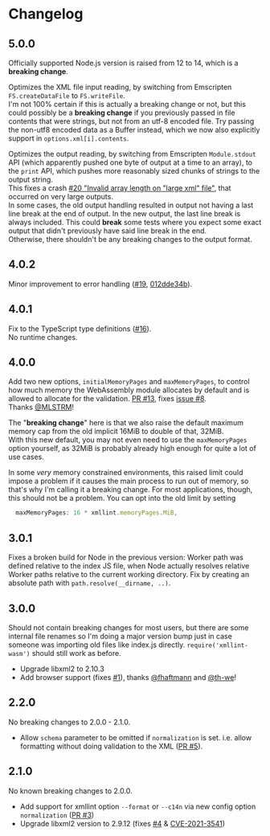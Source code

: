 # Changelog

## 5.0.0

Officially supported Node.js version is raised from 12 to 14, which is a **breaking change**.

Optimizes the XML file input reading, by switching from Emscripten `FS.createDataFile` to
`FS.writeFile`.  
I'm not 100% certain if this is actually a breaking change or not,
but this could possibly be a **breaking change** if you previously passed in
file contents that were strings, but not from an utf-8 encoded file.  Try
passing the non-utf8 encoded data as a Buffer instead, which we now also explicitly support
in `options.xml[i].contents`.  

Optimizes the output reading, by switching from Emscripten `Module.stdout` API (which apparently
pushed one byte of output at a time to an array), to the `print` API, which pushes more reasonably 
sized chunks of strings to the output string.  
This fixes a crash [#20 "Invalid array length on "large xml" file"](https://github.com/noppa/xmllint-wasm/issues/20),
that occurred on very large outputs.  
In some cases, the old output handling resulted in output not having a last line break at the end of
output. In the new output, the last line break is always included. This could **break** some tests 
where you expect some exact output that didn't previously have said line break in the end.  
Otherwise, there shouldn't be any breaking changes to the output format.

## 4.0.2

Minor improvement to error handling
([#19](https://github.com/noppa/xmllint-wasm/issues/19),
[012dde34b](https://github.com/noppa/xmllint-wasm/commit/012dde34b7f7ca5394703e3a6859d677dde00474)).  

## 4.0.1

Fix to the TypeScript type definitions ([#16](https://github.com/noppa/xmllint-wasm/issues/16)).  
No runtime changes.

## 4.0.0

Add two new options, `initialMemoryPages` and `maxMemoryPages`, to control
how much memory the WebAssembly module allocates by default and is allowed
to allocate for the validation. 
[PR #13](https://github.com/noppa/xmllint-wasm/pull/13),
fixes [issue #8](https://github.com/noppa/xmllint-wasm/issues/8).  
Thanks [@MLSTRM](https://github.com/MLSTRM)!

The "**breaking change**" here is that we also raise the default maximum
memory cap from the old implicit 16MiB to double of that, 32MiB.  
With this new default, you may not even need to use the `maxMemoryPages` option
yourself, as 32MiB is probably already high enough for quite a lot of use cases.

In some _very_ memory constrained environments, this raised limit could impose
a problem if it causes the main process to run out of memory, so that's why
I'm calling it a breaking change. For most applications, though, this should
not be a problem. You can opt into the old limit by setting
```javascript
  maxMemoryPages: 16 * xmllint.memoryPages.MiB,
```

## 3.0.1

Fixes a broken build for Node in the previous version: Worker path
was defined relative to the index JS file, when Node actually resolves
relative Worker paths relative to the current working directory.
Fix by creating an absolute path with `path.resolve(__dirname, ..)`.

## 3.0.0

Should not contain breaking changes for most users, but there are
some internal file renames so I'm doing a major version bump just
in case someone was importing old files like index.js directly. 
`require('xmllint-wasm')` should still work as before.

* Upgrade libxml2 to 2.10.3
* Add browser support (fixes [#1](https://github.com/noppa/xmllint-wasm/issues/1)),
  thanks [@fhaftmann](https://github.com/fhaftmann) and [@th-we](https://github.com/th-we)!

## 2.2.0

No breaking changes to 2.0.0 - 2.1.0.

* Allow `schema` parameter to be omitted if `normalization` is set. i.e. allow
  formatting without doing validation to the XML ([PR #5](https://github.com/noppa/xmllint-wasm/pull/5)).

## 2.1.0

No known breaking changes to 2.0.0.

* Add support for xmllint option `--format` or `--c14n` via new config option
  `normalization` ([PR #3](https://github.com/noppa/xmllint-wasm/pull/3))
* Upgrade libxml2 version to 2.9.12 (fixes [#4](https://github.com/noppa/xmllint-wasm/issues/4) &
  [CVE-2021-3541](https://gitlab.gnome.org/GNOME/libxml2/-/commit/8598060bacada41a0eb09d95c97744ff4e428f8e))

